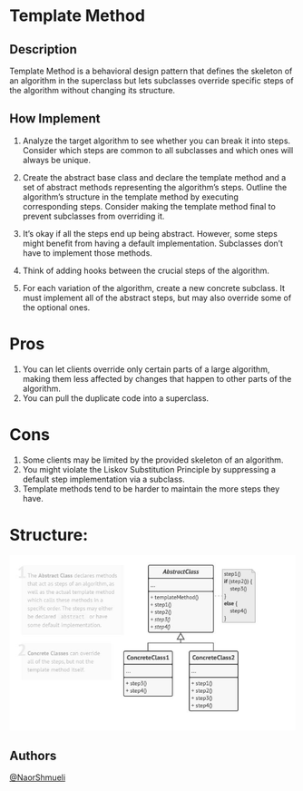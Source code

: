 ﻿# Template Method

## Description

Template Method is a behavioral design pattern that defines the skeleton of an algorithm in the superclass but lets subclasses override specific steps of the algorithm without changing its structure.

## How Implement

 1. Analyze the target algorithm to see whether you can break it into steps. Consider which steps are common to all subclasses and which ones will always be unique.

 2. Create the abstract base class and declare the template method and a set of abstract methods representing the algorithm’s steps. Outline the algorithm’s structure in the template method by executing corresponding steps. Consider making the template method final to prevent subclasses from overriding it.

 3. It’s okay if all the steps end up being abstract. However, some steps might benefit from having a default implementation. Subclasses don’t have to implement those methods.

 4. Think of adding hooks between the crucial steps of the algorithm.

 5. For each variation of the algorithm, create a new concrete subclass. It must implement all of the abstract steps, but may also override some of the optional ones.

# Pros

 1. You can let clients override only certain parts of a large algorithm, making them less affected by changes that happen to other parts of the algorithm.
 2. You can pull the duplicate code into a superclass.



# Cons

 1. Some clients may be limited by the provided skeleton of an algorithm.
 2. You might violate the Liskov Substitution Principle by suppressing a default step implementation via a subclass.
 3. Template methods tend to be harder to maintain the more steps they have.

# Structure:

![Structure](https://github.com/NaorShmueli/DesignPatterns/blob/master/DesignPatterns/BehavioralPatterns/Images/TemplateMethod.JPG?raw=true)

## Authors

[@NaorShmueli](https://www.linkedin.com/in/naor-shmueli-681b06127)
